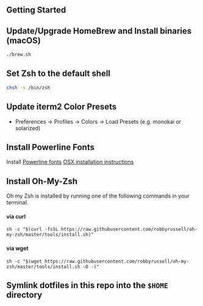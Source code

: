 ## Getting Started

## Update/Upgrade HomeBrew and Install binaries (macOS)

```sh
./brew.sh
```

## Set Zsh to the default shell
```sh
chsh -s /bin/zsh
```

## Update iterm2 Color Presets
- Preferences -> Profiles -> Colors -> Load Presets (e.g. monokai or solarized)


## Install Powerline Fonts
Install [Powerline fonts](https://github.com/powerline/fonts)
[OSX installation instructions](https://powerline.readthedocs.io/en/latest/installation/osx.html)

## Install Oh-My-Zsh
Oh my Zsh is installed by running one of the following commands in your terminal.

#### via curl

```shell
sh -c "$(curl -fsSL https://raw.githubusercontent.com/robbyrussell/oh-my-zsh/master/tools/install.sh)"
```

#### via wget

```shell
sh -c "$(wget https://raw.githubusercontent.com/robbyrussell/oh-my-zsh/master/tools/install.sh -O -)"
```

## Symlink dotfiles in this repo into the `$HOME` directory

